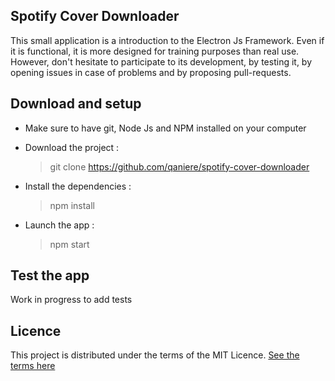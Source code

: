 ## Spotify Cover Downloader

This small application is a introduction to the Electron Js Framework. Even if it is functional, it is more 
designed for training purposes than real use. However, don't hesitate to participate to its development, by testing it, 
by opening issues in case of problems and by proposing pull-requests.

## Download and setup

* Make sure to have git, Node Js and NPM installed on your computer

* Download the project :

  > git clone https://github.com/qaniere/spotify-cover-downloader
 
* Install the dependencies :
  
  > npm install
  
* Launch the app :

  > npm start
  
## Test the app

Work in progress to add tests

## Licence

This project is distributed under the terms of the MIT Licence. [See the terms here](https://github.com/qaniere/spotify-cover-downloader/blob/master/LICENSE)
